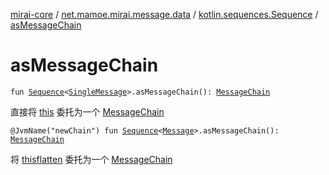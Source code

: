[mirai-core](../../index.md) / [net.mamoe.mirai.message.data](../index.md) / [kotlin.sequences.Sequence](index.md) / [asMessageChain](./as-message-chain.md)

# asMessageChain

`fun `[`Sequence`](https://kotlinlang.org/api/latest/jvm/stdlib/kotlin.sequences/-sequence/index.html)`<`[`SingleMessage`](../-single-message/index.md)`>.asMessageChain(): `[`MessageChain`](../-message-chain/index.md)

直接将 [this](as-message-chain/-this-.md) 委托为一个 [MessageChain](../-message-chain/index.md)

`@JvmName("newChain") fun `[`Sequence`](https://kotlinlang.org/api/latest/jvm/stdlib/kotlin.sequences/-sequence/index.html)`<`[`Message`](../-message/index.md)`>.asMessageChain(): `[`MessageChain`](../-message-chain/index.md)

将 [this](#)[flatten](../kotlin.collections.-iterable/flatten.md) 委托为一个 [MessageChain](../-message-chain/index.md)


